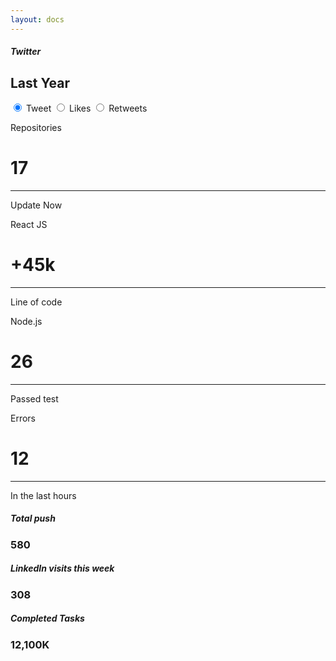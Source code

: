 ```yaml
---
layout: docs
---
```

<div class="row">
  <div class="col-12">
    <div class="card card-chart">
      <div class="card-header ">
        <div class="row">
          <div class="col-sm-6 text-left">
            <h5 class="card-category">Twitter</h5>
            <h2 class="card-title">Last Year</h2>
          </div>
          <div class="col-sm-6">
            <div class="btn-group btn-group-toggle float-right" data-toggle="buttons">
              <label class="btn btn-sm btn-primary btn-simple active" id="0">
                <input type="radio" name="options" autocomplete="off" checked> Tweet
              </label>
              <label class="btn btn-sm btn-primary btn-simple " id="1">
                <input type="radio" name="options" autocomplete="off"> Likes
              </label>
              <label class="btn btn-sm btn-primary btn-simple " id="2">
                <input type="radio" name="options" autocomplete="off"> Retweets
              </label>
            </div>
          </div>
        </div>
      </div>
      <div class="card-body">
        <div class="chart-area">
          <canvas id="chartBig1"></canvas>
        </div>
      </div>
    </div>
  </div>
  <div class="col-lg-3 col-md-6">
    <div class="card card-stats">
      <div class="card-body ">
        <div class="row">
          <div class="col-5">
            <div class="fa-4x">
              <i class="bee-icons fab fa-github"></i>
            </div>
          </div>
          <div class="col-7">
            <div class="numbers">
              <p class="card-category">Repositories</p>
              <h1 class="card-title">17</h1>
            </div>
          </div>
        </div>
      </div>
      <div class="card-footer ">
        <hr>
        <div class="stats">
          <i class="bee-icons fas fa-undo"></i> Update Now
        </div>
      </div>
    </div>
  </div>
  <div class="col-lg-3 col-md-6">
    <div class="card card-stats">
      <div class="card-body ">
        <div class="row">
          <div class="col-5">
            <div class="fa-4x text-primary">
              <i class="bee-icons fab fa-react"></i>
            </div>
          </div>
          <div class="col-7">
            <div class="numbers">
              <p class="card-category">React JS</p>
              <h1 class="card-title">+45k</h1>
            </div>
          </div>
        </div>
      </div>
      <div class="card-footer ">
        <hr>
        <div class="stats">
          <i class="bee-icons fas fa-chart-line"></i> Line of code
        </div>
      </div>
    </div>
  </div>
  <div class="col-lg-3 col-md-6">
    <div class="card card-stats">
      <div class="card-body ">
        <div class="row">
          <div class="col-5">
            <div class="fa-4x text-success">
              <i class="bee-icons fab fa-node-js"></i>
            </div>
          </div>
          <div class="col-7">
            <div class="numbers">
              <p class="card-category">Node.js</p>
              <h1 class="card-title text-success">26</h1>
            </div>
          </div>
        </div>
      </div>
      <div class="card-footer ">
        <hr>
        <div class="stats">
          <i class="bee-icons fas fa-trophy"></i> Passed test
        </div>
      </div>
    </div>
  </div>
  <div class="col-lg-3 col-md-6">
    <div class="card card-stats">
      <div class="card-body ">
        <div class="row">
          <div class="col-5">
            <div class="fa-4x text-danger">
              <i class="bee-icons fab fa-angular"></i>
            </div>
          </div>
          <div class="col-7">
            <div class="numbers">
              <p class="card-category">Errors</p>
              <h1 class="card-title">12</h1>
            </div>
          </div>
        </div>
      </div>
      <div class="card-footer ">
        <hr>
        <div class="stats">
          <i class="bee-icons fas fa-laptop"></i> In the last hours
        </div>
      </div>
    </div>
  </div>
  <div class="col-lg-4">
    <div class="card card-chart">
      <div class="card-header ">
        <h5 class="card-category">Total push</h5>
        <h3 class="card-title"><i class="bee-icons fab fa-github text-primary "></i> 580</h3>
      </div>
      <div class="card-body ">
        <div class="chart-area">
          <canvas id="chartLinePurple"></canvas>
        </div>
      </div>
    </div>
  </div>
  <div class="col-lg-4">
    <div class="card card-chart">
      <div class="card-header ">
        <h5 class="card-category">LinkedIn visits this week</h5>
        <h3 class="card-title"><i class="bee-icons fab fa-linkedin text-info"></i> 308</h3>
      </div>
      <div class="card-body ">
        <div class="chart-area">
          <canvas id="CountryChart"></canvas>
        </div>
      </div>
    </div>
  </div>
  <div class="col-lg-4">
    <div class="card card-chart">
      <div class="card-header ">
        <h5 class="card-category">Completed Tasks</h5>
        <h3 class="card-title"><i class="bee-icons fab fa-bitbucket text-success "></i> 12,100K</h3>
      </div>
      <div class="card-body ">
        <div class="chart-area">
          <canvas id="chartLineGreen"></canvas>
        </div>
      </div>
    </div>
  </div>
</div>

<script type="text/javascript">
  $(document).ready(function() {
    demo.initDashboardPageCharts();
  });
</script>